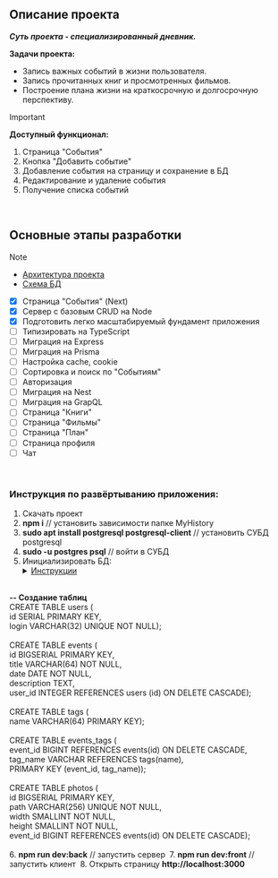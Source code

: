 ## Описание проекта

***Суть проекта - специализированный дневник.***

**Задачи проекта:**
  - Запись важных событий в жизни пользователя.
  - Запись прочитанных книг и просмотренных фильмов.
  - Построение плана жизни на краткосрочную и долгосрочную перспективу.

> [!IMPORTANT]
> **Доступный функционал:**
> 1. Страница "События"
> 2. Кнопка "Добавить событие"
> 3. Добавление события на страницу и сохранение в БД
> 4. Редактирование и удаление события
> 5. Получение списка событий

<br>

## Основные этапы разработки

> [!NOTE]
> - [Архитектура проекта](https://miro.com/app/board/uXjVLZMfJK0=/?share_link_id=808692328607)
> - [Схема БД](https://app.diagrams.net/#HEugeneKovalskyi%2FMyHistory%2Fmain%2Fserver%2Fdb%2Fdb.drawio#%7B%22pageId%22%3A%229f46799a-70d6-7492-0946-bef42562c5a5%22%7D)
 
- [x] Страница "События" (Next)
- [x] Сервер с базовым CRUD на Node
- [x] Подготовить легко масштабируемый фундамент приложения
- [ ] Типизировать на TypeScript
- [ ] Миграция на Express
- [ ] Миграция на Prisma
- [ ] Настройка cache, cookie
- [ ] Сортировка и поиск по "Событиям"
- [ ] Авторизация
- [ ] Миграция на Nest
- [ ] Миграция на GrapQL
- [ ] Страница "Книги"
- [ ] Страница "Фильмы"
- [ ] Страница "План"
- [ ] Страница профиля
- [ ] Чат

<br>

### Инструкция по развёртыванию приложения:
1. Скачать проект
2. **npm i** // установить зависимости папке MyHistory
3. **sudo apt install postgresql postgresql-client** // установить СУБД postgresql
4. **sudo -u postgres psql** // войти в СУБД 
5. Инициализировать БД:  
     <details>
        <summary><ins>Инструкции</ins></summary>
        <br>
        **-- Изменить пароль**  
        ALTER USER postgres WITH PASSWORD 'root';  
        <br>
        ** -- Создать БД**  
        CREATE DATABASE my_history;  
         <br>
        **-- Подключится к БД**   
        \c my_history;    
           <br>
        **-- Создание таблиц **  
        CREATE TABLE users (  
        id SERIAL PRIMARY KEY,  
        login VARCHAR(32) UNIQUE NOT NULL);  
        <br>
        CREATE TABLE events (  
        id BIGSERIAL PRIMARY KEY,  
        title VARCHAR(64) NOT NULL,  
        date DATE NOT NULL,  
        description TEXT,  
        user_id INTEGER REFERENCES users (id) ON DELETE CASCADE);    
        <br>
        CREATE TABLE tags (  
        name VARCHAR(64) PRIMARY KEY);  
        <br>
        CREATE TABLE events_tags (  
        event_id BIGINT REFERENCES events(id) ON DELETE CASCADE,  
        tag_name VARCHAR REFERENCES tags(name),  
        PRIMARY KEY (event_id, tag_name));  
        <br>
        CREATE TABLE photos (  
        id BIGSERIAL PRIMARY KEY,  
        path VARCHAR(256) UNIQUE NOT NULL,  
        width SMALLINT NOT NULL,  
        height SMALLINT NOT NULL,  
        event_id BIGINT REFERENCES events(id) ON DELETE CASCADE);  
        <br>
    </details>
6. **npm run dev:back** // запустить сервер 
7. **npm run dev:front** // запустить клиент 
8. Открыть страницу **http://localhost:3000**

